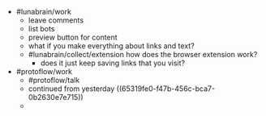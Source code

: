 - #lunabrain/work
	- leave comments
	- list bots
	- preview button for content
	- what if you make everything about links and text?
	- #lunabrain/collect/extension how does the browser extension work?
		- does it just keep saving links that you visit?
- #protoflow/work
	- #protoflow/talk
	- continued from yesterday ((65319fe0-f47b-456c-bca7-0b2630e7e715))
	-